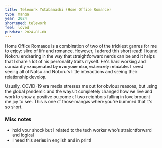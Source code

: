 ```yaml
---
title: Telework Yotabanashi (Home Office Romance) 
type: manga
year: 2024
shortened: telework
feel: loved
pubdate: 2024-01-09
---
```


Home Office Romance is a combination of two of the trickiest genres for me to enjoy: slice of life and romance. However, I adored this short read! I found Nokoru endearing in the way that straightforward nerds can be and it helps that I share a lot of his personality traits myself. He's hard working and constantly exasperated by everyone else, extremely relatable. I loved seeing all of Natsu and Nokoru's little interactions and seeing their relationship develop.  
  
Usually, COVID-19 era media stresses me out for obvious reasons, but using the global pandemic and the ways it completely changed how we live and work to show a positive outcome of two neighbors falling in love brought me joy to see. This is one of those mangas where you're bummed that it's so short.  
  
### Misc notes

* hold your shock but I related to the tech worker who's straightforward and logical  
* I need this series in english and in print!  
